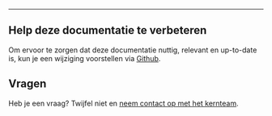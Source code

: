 ---

## Help deze documentatie te verbeteren

Om ervoor te zorgen dat deze documentatie nuttig, relevant en up-to-date is, kun je een wijziging voorstellen via [Github](https://github.com/nl-design-system/documentatie).

## Vragen

Heb je een vraag? Twijfel niet en [neem contact op met het kernteam](../../project/kernteam.mdx).
